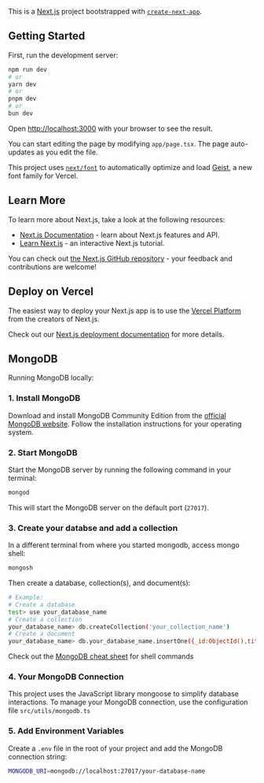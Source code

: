 This is a [Next.js](https://nextjs.org) project bootstrapped with [`create-next-app`](https://nextjs.org/docs/app/api-reference/cli/create-next-app).

## Getting Started

First, run the development server:

```bash
npm run dev
# or
yarn dev
# or
pnpm dev
# or
bun dev
```

Open [http://localhost:3000](http://localhost:3000) with your browser to see the result.

You can start editing the page by modifying `app/page.tsx`. The page auto-updates as you edit the file.

This project uses [`next/font`](https://nextjs.org/docs/app/building-your-application/optimizing/fonts) to automatically optimize and load [Geist](https://vercel.com/font), a new font family for Vercel.

## Learn More

To learn more about Next.js, take a look at the following resources:

- [Next.js Documentation](https://nextjs.org/docs) - learn about Next.js features and API.
- [Learn Next.js](https://nextjs.org/learn) - an interactive Next.js tutorial.

You can check out [the Next.js GitHub repository](https://github.com/vercel/next.js) - your feedback and contributions are welcome!

## Deploy on Vercel

The easiest way to deploy your Next.js app is to use the [Vercel Platform](https://vercel.com/new?utm_medium=default-template&filter=next.js&utm_source=create-next-app&utm_campaign=create-next-app-readme) from the creators of Next.js.

Check out our [Next.js deployment documentation](https://nextjs.org/docs/app/building-your-application/deploying) for more details.

## MongoDB

Running MongoDB locally:

### 1. Install MongoDB

Download and install MongoDB Community Edition from the [official MongoDB website](https://www.mongodb.com/try/download/community).
Follow the installation instructions for your operating system.

### 2. Start MongoDB

Start the MongoDB server by running the following command in your terminal:

```bash
mongod
```

This will start the MongoDB server on the default port (`27017`).

### 3. Create your databse and add a collection

In a different terminal from where you started mongodb, access mongo shell:

```bash
mongosh
```

Then create a database, collection(s), and document(s):

```bash
# Example:
# Create a database
test> use your_database_name
# Create a collection
your_database_name> db.createCollection('your_collection_name')
# Create a document
your_database_name> db.your_database_name.insertOne({_id:ObjectId(),title:"My document"})
```

Check out the [MongoDB cheat sheet](https://www.mongodb.com/developer/products/mongodb/cheat-sheet) for shell commands

### 4. Your MongoDB Connection

This project uses the JavaScript library mongoose to simplify database interactions.
To manage your MongoDB connection, use the configuration file `src/utils/mongodb.ts`

### 5. Add Environment Variables

Create a `.env` file in the root of your project and add the MongoDB connection string:

```bash
MONGODB_URI=mongodb://localhost:27017/your-database-name
```
